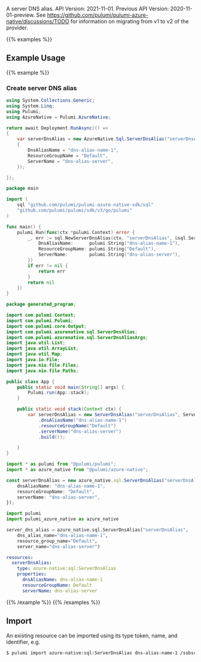 A server DNS alias.
API Version: 2021-11-01.
Previous API Version: 2020-11-01-preview. See https://github.com/pulumi/pulumi-azure-native/discussions/TODO for information on migrating from v1 to v2 of the provider.

{{% examples %}}
## Example Usage
{{% example %}}
### Create server DNS alias
```csharp
using System.Collections.Generic;
using System.Linq;
using Pulumi;
using AzureNative = Pulumi.AzureNative;

return await Deployment.RunAsync(() => 
{
    var serverDnsAlias = new AzureNative.Sql.ServerDnsAlias("serverDnsAlias", new()
    {
        DnsAliasName = "dns-alias-name-1",
        ResourceGroupName = "Default",
        ServerName = "dns-alias-server",
    });

});


```

```go
package main

import (
	sql "github.com/pulumi/pulumi-azure-native-sdk/sql"
	"github.com/pulumi/pulumi/sdk/v3/go/pulumi"
)

func main() {
	pulumi.Run(func(ctx *pulumi.Context) error {
		_, err := sql.NewServerDnsAlias(ctx, "serverDnsAlias", &sql.ServerDnsAliasArgs{
			DnsAliasName:      pulumi.String("dns-alias-name-1"),
			ResourceGroupName: pulumi.String("Default"),
			ServerName:        pulumi.String("dns-alias-server"),
		})
		if err != nil {
			return err
		}
		return nil
	})
}

```

```java
package generated_program;

import com.pulumi.Context;
import com.pulumi.Pulumi;
import com.pulumi.core.Output;
import com.pulumi.azurenative.sql.ServerDnsAlias;
import com.pulumi.azurenative.sql.ServerDnsAliasArgs;
import java.util.List;
import java.util.ArrayList;
import java.util.Map;
import java.io.File;
import java.nio.file.Files;
import java.nio.file.Paths;

public class App {
    public static void main(String[] args) {
        Pulumi.run(App::stack);
    }

    public static void stack(Context ctx) {
        var serverDnsAlias = new ServerDnsAlias("serverDnsAlias", ServerDnsAliasArgs.builder()        
            .dnsAliasName("dns-alias-name-1")
            .resourceGroupName("Default")
            .serverName("dns-alias-server")
            .build());

    }
}

```

```typescript
import * as pulumi from "@pulumi/pulumi";
import * as azure_native from "@pulumi/azure-native";

const serverDnsAlias = new azure_native.sql.ServerDnsAlias("serverDnsAlias", {
    dnsAliasName: "dns-alias-name-1",
    resourceGroupName: "Default",
    serverName: "dns-alias-server",
});

```

```python
import pulumi
import pulumi_azure_native as azure_native

server_dns_alias = azure_native.sql.ServerDnsAlias("serverDnsAlias",
    dns_alias_name="dns-alias-name-1",
    resource_group_name="Default",
    server_name="dns-alias-server")

```

```yaml
resources:
  serverDnsAlias:
    type: azure-native:sql:ServerDnsAlias
    properties:
      dnsAliasName: dns-alias-name-1
      resourceGroupName: Default
      serverName: dns-alias-server

```

{{% /example %}}
{{% /examples %}}

## Import

An existing resource can be imported using its type token, name, and identifier, e.g.

```sh
$ pulumi import azure-native:sql:ServerDnsAlias dns-alias-name-1 /subscriptions/00000000-1111-2222-3333-444444444444/resourceGroups/Default/providers/Microsoft.Sql/servers/dns-alias-server/dnsAliases/dns-alias-name-1 
```
